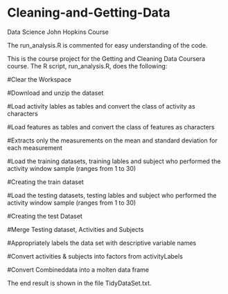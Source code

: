 # Cleaning-and-Getting-Data
Data Science John Hopkins Course

The run_analysis.R is commented for easy understanding of the code.

This is the course project for the Getting and Cleaning Data Coursera course. The R script, run_analysis.R, does the following:

#Clear the Workspace

#Download and unzip the dataset

#Load activity lables as tables and convert the class of activity as characters

#Load features as tables and convert the class of features as characters

#Extracts only the measurements on the mean and standard deviation for each measurement

#Load the training datasets, training lables and subject who performed the activity window sample (ranges from 1 to 30)

#Creating the train dataset

#Load the testing datasets, testing lables and subject who performed the activity window sample (ranges from 1 to 30)

#Creating the test Dataset

#Merge Testing dataset, Activities and Subjects

#Appropriately labels the data set with descriptive variable names

#Convert activities & subjects into factors from activityLabels

#Convert Combineddata into a molten data frame

The end result is shown in the file TidyDataSet.txt.
